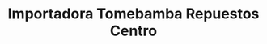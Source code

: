 ---
title: "Importadora Tomebamba Repuestos Centro"
url: /cuenca/importadora-tomebamba-repuestos-centro/
shop: Autoteile
---